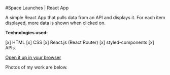 #Space Launches | React App

A simple React App that pulls data from an API and displays it. For each item displayed, more data is shown when clicked on.  

**Technologies used:** 

[x] HTML 
[x] CSS
[x] React.js (React Router) 
[x] styled-components
[x] APIs. 

[Open it up in your browser](https://rosoema.github.io/space-launches/)

Photos of my work are below. 
